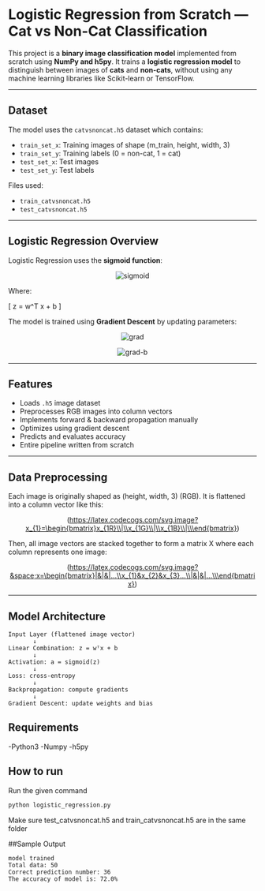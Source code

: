 # Logistic Regression from Scratch — Cat vs Non-Cat Classification

This project is a **binary image classification model** implemented from scratch using **NumPy and h5py**. It trains a **logistic regression model** to distinguish between images of **cats** and **non-cats**, without using any machine learning libraries like Scikit-learn or TensorFlow.

---

## Dataset

The model uses the `catvsnoncat.h5` dataset which contains:
- `train_set_x`: Training images of shape (m_train, height, width, 3)
- `train_set_y`: Training labels (0 = non-cat, 1 = cat)
- `test_set_x`: Test images
- `test_set_y`: Test labels

Files used:
- `train_catvsnoncat.h5`
- `test_catvsnoncat.h5`

---

## Logistic Regression Overview

Logistic Regression uses the **sigmoid function**:

<div align="center">

![sigmoid](https://latex.codecogs.com/svg.image?\Large&space;\sigma(z)&space;=&space;\frac{1}{1&plus;e^{-z}})

</div>

Where:

\[
z = w^T x + b
\]

The model is trained using **Gradient Descent** by updating parameters:

<div align="center">

![grad](https://latex.codecogs.com/svg.image?\Large&space;w:=w-\alpha\cdot\frac{1}{m}\cdot\sum_{i=1}^{m}(a^{(i)}-y^{(i)})x^{(i)})

![grad-b](https://latex.codecogs.com/svg.image?\Large&space;b:=b-\alpha\cdot\frac{1}{m}\cdot\sum_{i=1}^{m}(a^{(i)}-y^{(i)}))

</div>

---

## Features

- Loads `.h5` image dataset
- Preprocesses RGB images into column vectors
- Implements forward & backward propagation manually
- Optimizes using gradient descent
- Predicts and evaluates accuracy
- Entire pipeline written from scratch

---

## Data Preprocessing
Each image is originally shaped as (height, width, 3) (RGB). It is flattened into a column vector like this:
<div align="center">

(https://latex.codecogs.com/svg.image?x_{1}=\begin{bmatrix}x_{1R}\\|\\x_{1G}\\|\\x_{1B}\\|\\\end{bmatrix})




</div>

Then, all image vectors are stacked together to form a matrix X where each column represents one image:
<div align="center">

(https://latex.codecogs.com/svg.image?&space;x=\begin{bmatrix}|&|&|...\\x_{1}&x_{2}&x_{3}...\\|&|&|...\\\end{bmatrix})
</div>

---

## Model Architecture

```plaintext
Input Layer (flattened image vector)
       ↓
Linear Combination: z = wᵀx + b
       ↓
Activation: a = sigmoid(z)
       ↓
Loss: cross-entropy
       ↓
Backpropagation: compute gradients
       ↓
Gradient Descent: update weights and bias
```

## Requirements
-Python3
-Numpy
-h5py

## How to run
Run the given command
```Bash
python logistic_regression.py
```
Make sure test_catvsnoncat.h5 and train_catvsnoncat.h5 are in the same folder

##Sample Output
```plaintext
model trained
Total data: 50
Correct prediction number: 36
The accuracy of model is: 72.0%
```





